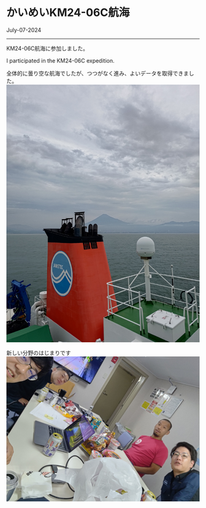 # かいめいKM24-06C航海
July-07-2024

---

KM24-06C航海に参加しました。

I participated in the KM24-06C expedition.

全体的に曇り空な航海でしたが、つつがなく進み、よいデータを取得できました。
![Example Image](posts/pics/KM24-06C.jpeg "me")

新しい分野のはじまりです
![Example Image](posts/pics/KM24-06C_2.jpeg "me")